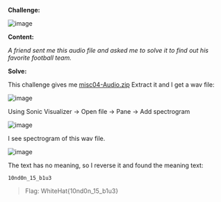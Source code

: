 **Challenge:**

![image](https://user-images.githubusercontent.com/94149390/175931851-8badae0b-cd8d-4616-925c-0f85a64e6559.png)

**Content:**

*A friend sent me this audio file and asked me to solve it to find out his favorite football team.*

**Solve:**

This challenge gives me [misc04-Audio.zip](https://github.com/kietbl/Write-up/blob/main/WhiteHat%20Play%2011/misc04-Audio/misc04-Audio.zip)
Extract it and I get a wav file:

![image](https://user-images.githubusercontent.com/94149390/175932622-1ceff5a4-22a5-44c5-b547-e8f5b2e36b97.png)


Using Sonic Visualizer -> Open file -> Pane -> Add spectrogram

![image](https://user-images.githubusercontent.com/94149390/175933028-029c6fd6-a8f4-4c7d-881b-3712a6521e7b.png)

I see spectrogram of this wav file.

![image](https://user-images.githubusercontent.com/94149390/175933124-384d27b0-66d0-4460-81c8-57d1d962bb53.png)

The text has no meaning, so I reverse it and found the meaning text:

```10nd0n_15_b1u3```

>Flag: WhiteHat{10nd0n_15_b1u3}
